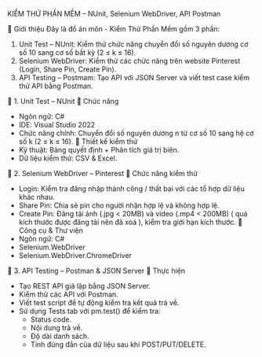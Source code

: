KIỂM THỬ PHẦN MỀM – NUnit, Selenium WebDriver, API Postman

📖 Giới thiệu
Đây là đồ án môn - Kiểm Thử Phần Mềm gồm 3 phần:
1. Unit Test – NUnit: Kiểm thử chức năng chuyển đổi số nguyên dương cơ số 10 sang cơ số bất kỳ (2 ≤ k ≤ 16).
2. Selenium WebDriver: Kiểm thử các chức năng trên website Pinterest (Login, Share Pin, Create Pin).
3. API Testing – Postmam: Tạo API với JSON Server và viết test case kiểm thử API bằng Postman.

🧩 1. Unit Test – NUnit
🔹 Chức năng
- Ngôn ngữ: C#
- IDE: Visual Studio 2022
- Chức năng chính: Chuyển đổi số nguyên dương n từ cơ số 10 sang hệ cơ số k (2 ≤ k ≤ 16).
🔹 Thiết kế kiểm thử
- Kỹ thuật: Bảng quyết định + Phân tích giá trị biên.
- Dữ liệu kiểm thử: CSV & Excel.

🧩 2. Selenium WebDriver – Pinterest
🔹 Chức năng kiểm thử
- Login: Kiểm tra đăng nhập thành công / thất bại với các tổ hợp dữ liệu khác nhau.
- Share Pin: Chia sẻ pin cho người nhận hợp lệ và không hợp lệ.
- Create Pin: Đăng tải ảnh (.jpg < 20MB) và video (.mp4 < 200MB) ( quá kích thước được đăng tải nên đã xoá ), kiểm tra giới hạn kích thước. 
🔹 Công cụ & Thư viện
- Ngôn ngữ: C#
- Selenium.WebDriver
- Selenium.WebDriver.ChromeDriver

🧩 3. API Testing – Postman & JSON Server
🔹 Thực hiện
- Tạo REST API giả lập bằng JSON Server.
- Kiểm thử các API với Postman.
- Viết test script để tự động kiểm tra kết quả trả về.
- Sử dụng Tests tab với pm.test() để kiểm tra:
  + Status code.
  + Nội dung trả về.
  + Độ dài danh sách.
  + Tính đúng đắn của dữ liệu sau khi POST/PUT/DELETE.


